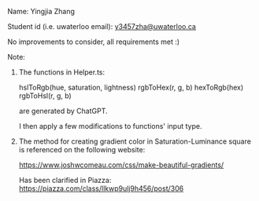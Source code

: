 Name: Yingjia Zhang

Student id (i.e. uwaterloo email): y3457zha@uwaterloo.ca

No improvements to consider, all requirements met :)

Note:
1. The functions in Helper.ts:
   
   hslToRgb(hue, saturation, lightness)
   rgbToHex(r, g, b)
   hexToRgb(hex)
   rgbToHsl(r, g, b)
   
   are generated by ChatGPT.
   
   I then apply a few modifications to functions' input type.

2. The method for creating gradient color in Saturation-Luminance square is referenced on the following website:
   
   https://www.joshwcomeau.com/css/make-beautiful-gradients/

   Has been clarified in Piazza: https://piazza.com/class/llkwp9ulj9h456/post/306
